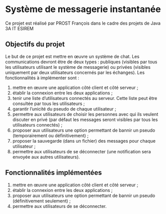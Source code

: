 # Système de messagerie instantanée

Ce projet est réalisé par PROST François dans le cadre des projets de Java 3A IT ESIREM

## Objectifs du projet
Le but de ce projet est mettre en œuvre un système de chat. Les communications devront être de deux
types : publiques (visibles par tous les utilisateurs utilisant le système de messagerie) ou privées (visibles
uniquement par deux utilisateurs concernés par les échanges).
Les fonctionnalités à implémenter sont :

1. mettre en œuvre une application côté client et côté serveur ;
2. établir la connexion entre les deux applications ;
3. tenir une liste d’utilisateurs connectés au serveur. Cette liste peut être consultée par tous les utilisateurs ;
4. garantir l’unicité du pseudo de chaque utilisateur ;
5. permettre aux utilisateurs de choisir les personnes avec qui ils veulent discuter en privé (par défaut
les messages seront visibles par tous les utilisateurs connectés) ;
6. proposer aux utilisateurs une option permettant de bannir un pseudo (temporairement ou définitivement) ;
7. proposer la sauvegarde (dans un fichier) des messages pour chaque utilisateur ;
8. permettre aux utilisateurs de se déconnecter (une notification sera envoyée aux autres utilisateurs).

## Fonctionnalités implémentées

1. mettre en œuvre une application côté client et côté serveur ;
2. établir la connexion entre les deux applications ;
6. proposer aux utilisateurs une option permettant de bannir un pseudo (définitivement seulement) ;
8. permettre aux utilisateurs de se déconnecter.
